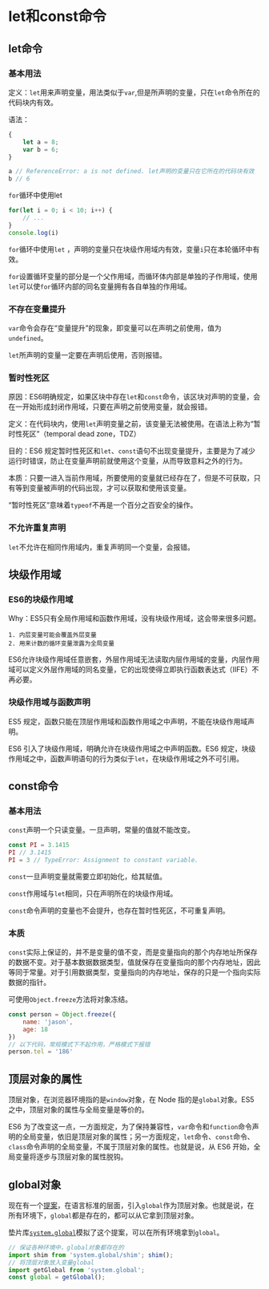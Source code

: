 



# let和const命令

## let命令

### 基本用法

定义：`let`用来声明变量，用法类似于`var`,但是所声明的变量，只在`let`命令所在的代码块内有效。	

语法：

```javascript
{
    let a = 8;
    var b = 6;
}

a // ReferenceError: a is not defined. let声明的变量只在它所在的代码块有效
b // 6
```

`for`循环中使用let

```javascript
for(let i = 0; i < 10; i++) {
    // ...
}
console.log(i)
```

`for`循环中使用`let` ，声明的变量只在块级作用域内有效，变量`i`只在本轮循环中有效。

`for`设置循环变量的部分是一个父作用域，而循环体内部是单独的子作用域，使用`let`可以使`for`循环内部的同名变量拥有各自单独的作用域。

###  不存在变量提升

`var`命令会存在“变量提升”的现象，即变量可以在声明之前使用，值为`undefined`。

`let`所声明的变量一定要在声明后使用，否则报错。

### 暂时性死区

原因：ES6明确规定，如果区块中存在`let`和`const`命令，该区块对声明的变量，会在一开始形成封闭作用域，只要在声明之前使用变量，就会报错。

定义：在代码块内，使用`let`声明变量之前，该变量无法被使用。在语法上称为“暂时性死区”（temporal dead zone，TDZ）

目的：ES6 规定暂时性死区和`let`、`const`语句不出现变量提升，主要是为了减少运行时错误，防止在变量声明前就使用这个变量，从而导致意料之外的行为。

本质：只要一进入当前作用域，所要使用的变量就已经存在了，但是不可获取，只有等到变量被声明的代码出现，才可以获取和使用该变量。

“暂时性死区”意味着`typeof`不再是一个百分之百安全的操作。

### 不允许重复声明

`let`不允许在相同作用域内，重复声明同一个变量，会报错。

## 块级作用域

### ES6的块级作用域

Why：ES5只有全局作用域和函数作用域，没有块级作用域，这会带来很多问题。

 	1. 内层变量可能会覆盖外层变量
 	2. 用来计数的循环变量泄露为全局变量 

ES6允许块级作用域任意嵌套，外层作用域无法读取内层作用域的变量，内层作用域可以定义外层作用域的同名变量，它的出现使得立即执行函数表达式（IIFE）不再必要。

### 块级作用域与函数声明

ES5 规定，函数只能在顶层作用域和函数作用域之中声明，不能在块级作用域声明。

ES6 引入了块级作用域，明确允许在块级作用域之中声明函数。ES6 规定，块级作用域之中，函数声明语句的行为类似于`let`，在块级作用域之外不可引用。

## const命令

### 基本用法

`const`声明一个只读变量。一旦声明，常量的值就不能改变。

```javascript
const PI = 3.1415
PI // 3.1415
PI = 3 // TypeError: Assignment to constant variable.
```

`const`一旦声明变量就需要立即初始化，给其赋值。

`const`作用域与`let`相同，只在声明所在的块级作用域。

`const`命令声明的变量也不会提升，也存在暂时性死区，不可重复声明。

### 本质

`const`实际上保证的，并不是变量的值不变，而是变量指向的那个内存地址所保存的数据不变。对于基本数据数据类型，值就保存在变量指向的那个内存地址，因此等同于常量。对于引用数据类型，变量指向的内存地址，保存的只是一个指向实际数据的指针。

可使用`Object.freeze`方法将对象冻结。

```javascript
const person = Object.freeze({
    name: 'jason',
    age: 18
})
// 以下代码，常规模式下不起作用，严格模式下报错
person.tel = '186'
```

## 顶层对象的属性

顶层对象，在浏览器环境指的是`window`对象，在 Node 指的是`global`对象。ES5 之中，顶层对象的属性与全局变量是等价的。

ES6 为了改变这一点，一方面规定，为了保持兼容性，`var`命令和`function`命令声明的全局变量，依旧是顶层对象的属性；另一方面规定，`let`命令、`const`命令、`class`命令声明的全局变量，不属于顶层对象的属性。也就是说，从 ES6 开始，全局变量将逐步与顶层对象的属性脱钩。

## global对象

现在有一个[提案](https://github.com/tc39/proposal-global)，在语言标准的层面，引入`global`作为顶层对象。也就是说，在所有环境下，`global`都是存在的，都可以从它拿到顶层对象。

垫片库[`system.global`](https://github.com/ljharb/System.global)模拟了这个提案，可以在所有环境拿到`global`。 

```javascript
// 保证各种环境中，global对象都存在的
import shim from 'system.global/shim'; shim();
// 将顶层对象放入变量global
import getGlobal from 'system.global';
const global = getGlobal();
```

